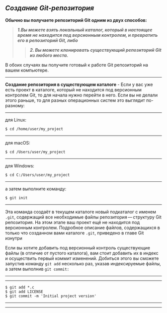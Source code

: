 *Создание Git-репозитория*
---
**Обычно вы получаете репозиторий Git одним из двух способов:**
> ***1.Вы можете взять локальный каталог, который в настоящее время не находится под версионным контролем, и превратить его в репозиторий Git, либо***
>> ***2. Вы можете клонировать существующий репозиторий Git из любого места.***

В обоих случаях вы получите готовый к работе Git репозиторий на вашем компьютере.
___

**Создание репозитория в существующем каталоге** -
Если у вас уже есть проект в каталоге, который не находится под версионным контролем Git, то для начала нужно перейти в него. Если вы не делали этого раньше, то для разных операционных систем это выглядит по-разному:

___
для Linux:

`
$ cd /home/user/my_project
`
___
для macOS:

`
$ cd /Users/user/my_project
`
___
для Windows:

`
$ cd C:/Users/user/my_project
`
___
а затем выполните команду:

`
$ git init
`
___
Эта команда создаёт в текущем каталоге новый подкаталог с именем ``.git``, содержащий все необходимые файлы репозитория — структуру Git репозитория. На этом этапе ваш проект ещё не находится под версионным контролем. Подробное описание файлов, содержащихся в только что созданном вами каталоге ``.git``, приведено в главе Git изнутри

Если вы хотите добавить под версионный контроль существующие файлы (в отличие от пустого каталога), вам стоит добавить их в индекс и осуществить первый коммит изменений. Добиться этого вы сможете запустив команду ``git add`` несколько раз, указав индексируемые файлы, а затем выполнив ``git commit:``

---
---

```
$ git add *.c
$ git add LICENSE
$ git commit -m 'Initial project version'
```
---
---